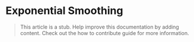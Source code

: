 # Exponential Smoothing

> This article is a stub. Help improve this documentation by adding content. Check out the how to contribute guide for more information. 
